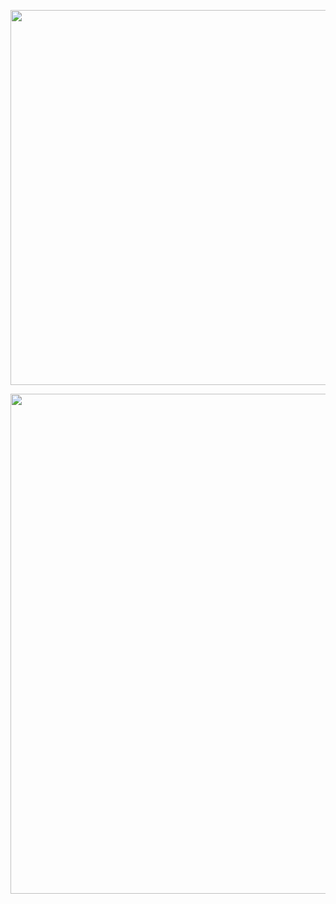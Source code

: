 <p align="center">
   <img width="600" src="https://raw.githubusercontent.com/wheredoesyourmindgo/vim-byoa/master/images/logo.png" />
</p>

<p align="center">
   <img width="800" src="https://raw.githubusercontent.com/wheredoesyourmindgo/vim-byoa/master/images/commands.png" />
</p>
